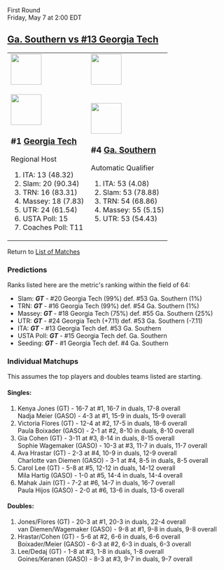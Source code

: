 First Round  
Friday, May 7 at 2:00 EDT
## [Ga. Southern vs #13 Georgia Tech](https://www.ncaa.com/game/5833659) 

<table>  
<tr><td><a href="../index.md"><img src="https://www.ncaa.com/sites/default/files/images/logos/schools/g/georgia-tech.70.png" width="70" height="70" /></a></td><td><a href="../index.md"><img src="https://www.ncaa.com/sites/default/files/images/logos/schools/g/ga-southern.70.png" width="70" height="70" /></a></td></tr>  
<tr><td>  

<a href="../index.md"><img src="https://www.ncaa.com/sites/default/files/images/logos/schools/g/georgia-tech.70.png" width="70" height="70" /></a>  

<h3>#1 <a href="../index.md">Georgia Tech</a></h3>  

Regional Host  

<ol>  
<li>ITA: 13 (48.32)</li>  
<li>Slam: 20 (90.34)</li>  
<li>TRN: 16 (83.31)</li>  
<li>Massey: 18 (7.83)</li>  
<li>UTR: 24 (61.54)</li>  
<li>USTA Poll: 15</li>  
<li>Coaches Poll: T11</li>  
</ol>  

</td><td>  

<a href="../index.md"><img src="https://www.ncaa.com/sites/default/files/images/logos/schools/g/ga-southern.70.png" width="70" height="70" /></a>  

<h3>#4 <a href="../index.md">Ga. Southern</a></h3>  

Automatic Qualifier  

<ol>  
<li>ITA: 53 (4.08)</li>  
<li>Slam: 53 (78.88)</li>  
<li>TRN: 54 (68.86)</li>  
<li>Massey: 55 (5.15)</li>  
<li>UTR: 53 (54.43)</li>  
</ol>  

</td></tr></table>  

Return to [List of Matches](../index.md)  

### Predictions  

Ranks listed here are the metric's ranking within the field of 64:  
- Slam: ***GT*** - #20 Georgia Tech (99%) def. #53 Ga. Southern (1%)  
- TRN: ***GT*** - #16 Georgia Tech (99%) def. #54 Ga. Southern (1%)  
- Massey: ***GT*** - #18 Georgia Tech (75%) def. #55 Ga. Southern (25%)  
- UTR: ***GT*** - #24 Georgia Tech (+7.11) def. #53 Ga. Southern (-7.11)  
- ITA: ***GT*** - #13 Georgia Tech def. #53 Ga. Southern  
- USTA Poll: ***GT*** - #15 Georgia Tech def. Ga. Southern  
- Seeding: ***GT*** - #1 Georgia Tech def. #4 Ga. Southern  

### Individual Matchups  

This assumes the top players and doubles teams listed are starting.  

#### Singles:  
1. Kenya Jones (GT) - 16-7 at #1, 16-7 in duals, 17-8 overall  
   Nadja Meier (GASO) - 4-3 at #1, 15-9 in duals, 15-9 overall
2. Victoria Flores (GT) - 12-4 at #2, 17-5 in duals, 18-6 overall  
   Paula Boixader (GASO) - 2-1 at #2, 8-10 in duals, 8-10 overall
3. Gia Cohen (GT) - 3-11 at #3, 8-14 in duals, 8-15 overall  
   Sophie Wagemaker (GASO) - 10-3 at #3, 11-7 in duals, 11-7 overall
4. Ava Hrastar (GT) - 2-3 at #4, 10-9 in duals, 12-9 overall  
   Charlotte van Diemen (GASO) - 3-1 at #4, 8-5 in duals, 8-5 overall
5. Carol Lee (GT) - 5-8 at #5, 12-12 in duals, 14-12 overall  
   Mila Hartig (GASO) - 1-0 at #5, 14-4 in duals, 14-4 overall
6. Mahak Jain (GT) - 7-2 at #6, 14-7 in duals, 16-7 overall  
   Paula Hijos (GASO) - 2-0 at #6, 13-6 in duals, 13-6 overall

#### Doubles:  
1. Jones/Flores (GT) - 20-3 at #1, 20-3 in duals, 22-4 overall  
   van Diemen/Wagemaker (GASO) - 9-8 at #1, 9-8 in duals, 9-8 overall
2. Hrastar/Cohen (GT) - 5-6 at #2, 6-6 in duals, 6-6 overall  
   Boixader/Meier (GASO) - 6-3 at #2, 6-3 in duals, 6-3 overall
3. Lee/Dedaj (GT) - 1-8 at #3, 1-8 in duals, 1-8 overall  
   Goines/Keranen (GASO) - 8-3 at #3, 9-7 in duals, 9-7 overall